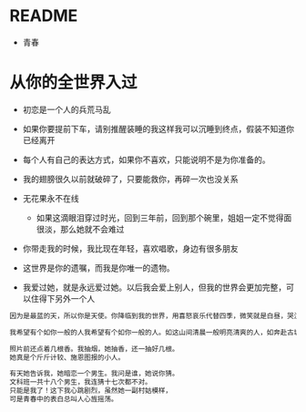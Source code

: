# README

- 青春

# 从你的全世界入过

- 初恋是一个人的兵荒马乱
- 如果你要提前下车，请别推醒装睡的我这样我可以沉睡到终点，假装不知道你已经离开
- 每个人有自己的表达方式，如果你不喜欢，只能说明不是为你准备的。
- 我的翅膀很久以前就破碎了，只要能救你，再碎一次也没关系
- 无花果永不在线

  - 如果这滴眼泪穿过时光，回到三年前，回到那个碗里，姐姐一定不觉得面很淡，那么她就不会难过

- 你带走我的时候，我比现在年轻，喜欢唱歌，身边有很多朋友
- 这世界是你的遗嘱，而我是你唯一的遗物。
- 我爱过她，就是永远爱过她。以后我会爱上别人，但我的世界会更加完整，可以住得下另外一个人

```javascript
因为是最蓝的天，所以你是天使。你降临到我的世界，用喜怒哀乐代替四季，微笑就是白昼，哭泣就是黑夜。

我希望有个如你一般的人我希望有个如你一般的人。如这山间清晨一般明亮清爽的人，如奔赴古城道路上阳光一般的人，温暖而不炙热，覆盖我所有肌肤。由起点到夜晚，由山野到书房，一切问题的答案都很简单。我希望有个如你一般的人，贯彻未来，数遍生命的公路牌。

照片前还点着几根香。我抽烟，她抽香，还一抽好几根。
她真是个斤斤计较、施恩图报的小人。

有天她告诉我，她暗恋一个男生。我问是谁，她说你猜。
文科班一共十八个男生，我连猜十七次都不对。
只能是我了！这下我心跳剧烈，虽然她一副村姑模样，
可是青春中的表白总叫人心旌摇荡。
```
